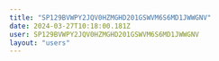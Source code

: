 ```yaml
---
title: "SP129BVWPY2JQV0HZMGHD201GSWVM6S6MD1JWWGNV"
date: 2024-03-27T10:18:00.181Z
user: SP129BVWPY2JQV0HZMGHD201GSWVM6S6MD1JWWGNV
layout: "users"
---
```

    